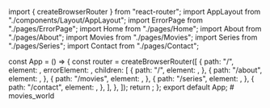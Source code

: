 import { createBrowserRouter } from "react-router";
import AppLayout from "./components/Layout/AppLayout";
import ErrorPage from "./pages/ErrorPage";
import Home from "./pages/Home";
import About from "./pages/About";
import Movies from "./pages/Movies";
import Series from "./pages/Series";
import Contact from "./pages/Contact";

const App = () => {
  const router = createBrowserRouter([
    {
      path: "/",
      element: <AppLayout />,
      errorElement: <ErrorPage />,
      children: [
        {
          path: "/",
          element: <Home />,
        },
        {
          path: "/about",
          element: <About />,
        },
        {
          path: "/movies",
          element: <Movies />,
        },
        {
          path: "/series",
          element: <Series />,
        },
        {
          path: "/contact",
          element: <Contact />,
        },
      ],
    },
  ]);
  return <RouterProvider router={router}></RouterProvider>;
};
export default App;
#   m o v i e s _ w o r l d  
 